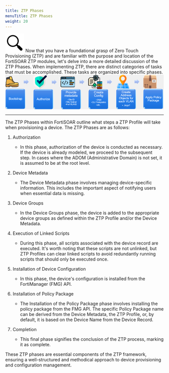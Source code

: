 ```yaml
---
title: ZTP Phases
menuTitle: ZTP Phases
weight: 20
---
```


![search_icon](mag_glass.svg)
Now that you have a foundational grasp of Zero Touch Provisioning (ZTP) and are familiar with the purpose and location of the FortiSOAR ZTP modules, let's delve into a more detailed discussion of the ZTP Phases. When implementing ZTP, there are distinct categories of tasks that must be accomplished. These tasks are organized into specific phases.
![ztp phases](ztp_phases.png)

---

The ZTP Phases within FortiSOAR outline what steps a ZTP Profile will take when provisioning a device. The ZTP Phases are as follows:

1. Authorization
   - In this phase, authorization of the device is conducted as necessary. If the device is already modeled, we proceed to the subsequent step. In cases where the ADOM (Administrative Domain) is not set, it is assumed to be at the root level.

2. Device Metadata
   - The Device Metadata phase involves managing device-specific information. This includes the important aspect of notifying users when essential data is missing.

3. Device Groups
   - In the Device Groups phase, the device is added to the appropriate device groups as defined within the ZTP Profile and/or the Device Metadata.

4. Execution of Linked Scripts
   - During this phase, all scripts associated with the device record are executed. It's worth noting that these scripts are not unlinked, but ZTP Profiles can clear linked scripts to avoid redundantly running scripts that should only be executed once.

5. Installation of Device Configuration
   - In this phase, the device's configuration is installed from the FortiManager (FMG) API.

6. Installation of Policy Package
   - The Installation of the Policy Package phase involves installing the policy package from the FMG API. The specific Policy Package name can be derived from the Device Metadata, the ZTP Profile, or, by default, it is based on the Device Name from the Device Record.

7. Completion
   - This final phase signifies the conclusion of the ZTP process, marking it as complete.

These ZTP phases are essential components of the ZTP framework, ensuring a well-structured and methodical approach to device provisioning and configuration management.
